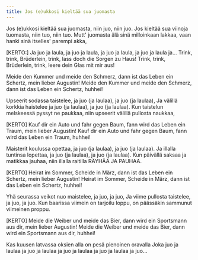 ```yaml
---
title: Jos (e)ukkosi kieltää sua juomasta
---
```


Jos (e)ukkosi kieltää sua juomasta,
niin juo, niin juo.
Jos kieltää sua viinoja tuomasta,
niin tuo, niin tuo.
Mutt' juomasta älä sinä milloinkaan lakkaa,
vaan hanki sinä itselles' parempi akka,

[KERTO:]
Ja juo ja laula, ja juo ja laula,
ja juo ja laula, ja juo ja laula ja...
Trink, trink, Brüderlein, trink,
lass doch die Sorgen zu Haus!
Trink, trink, Brüderlein, trink,
leere dein Glas mit mir aus!

Meide den Kummer und meide den Schmerz,
dann ist das Leben ein Schertz,
mein lieber Augustin!
Meide den Kummer und meide den Schmerz,
dann ist das Leben ein Schertz, huhhei!

Upseerit sodassa taistelee,
ja juo (ja laulaa), ja juo (ja laulaa),
Ja välillä korkkia haistelee
ja juo (ja laulaa), ja juo (ja laulaa).
Kun taistelun melskeessä pyssyt ne paukkaa,
niin upseerit välillä pullosta naukkaa,

[KERTO]
Kauf dir ein Auto und fahr gegen Baum,
fann wird das Leben ein Traum,
mein lieber Augustin!
Kauf dir ein Auto und fahr gegen Baum,
fann wird das Leben ein Traum, huhhei!

Maisterit koulussa opettaa,
ja juo (ja laulaa), ja juo (ja laulaa).
Ja illalla tuntinsa lopettaa,
ja juo (ja laulaa), ja juo (ja laulaa).
Kun päivällä saksaa ja matikkaa jauhaa,
niin illalla raitilla RÄYHÄÄ JA PAUHAA.

[KERTO]
Heirat im Sommer, Scheide in März,
dann ist das Leben ein Schertz,
mein lieber Augustin!
Heirat im Sommer, Scheide in März,
dann ist das Leben ein Schertz, huhhei!

Yhä seurassa veikot nuo maistelee,
ja juo, ja juo,
Ja viime pullosta taistelee,
ja juo, ja juo.
Kun baarissa viimein on tarjoilu loppu,
on päässäkin sammunut viimeinen proppu.

[KERTO]
Meide die Weiber und meide das Bier,
dann wird ein Sportsmann aus dir,
mein lieber Augustin!
Meide die Weiber und meide das Bier,
dann wird ein Sportsmann aus dir, huhhei!

Kas kuusen latvassa oksien alla
on pesä pienoinen oravalla
Joka juo ja laulaa ja juo ja laulaa
ja juo ja laulaa ja juo ja laulaa
ja juo...
